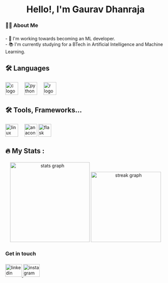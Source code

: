 ###

<h1 align="center">Hello!, I'm Gaurav Dhanraja</h1>

###

<h3 align="left">👩‍💻  About Me</h3>

###

<p align="left">- 🔭 I'm working towards becoming an ML developer.<br>- 📚 I'm currently studying for a BTech in Artificial Intelligence and Machine Learning.</p>

###

<h2 align="left">🛠 Languages</h2>

###

<div align="left">
  <img src="https://cdn.jsdelivr.net/gh/devicons/devicon/icons/c/c-original.svg" height="40" alt="c logo"  />
  <img width="12" />
  <img src="https://cdn.jsdelivr.net/gh/devicons/devicon/icons/python/python-original.svg" height="40" alt="python logo"  />
  <img width="12" />
  <img src="https://cdn.jsdelivr.net/gh/devicons/devicon/icons/r/r-original.svg" height="40" alt="r logo"  />
</div>

###

<h2 align="left">🛠 Tools, Frameworks...</h2>

###

<div align="left">
  <img src="https://cdn.jsdelivr.net/gh/devicons/devicon/icons/linux/linux-original.svg" height="40" alt="linux logo"  />
  <img width="12" />
  <img src="https://cdn.jsdelivr.net/gh/devicons/devicon/icons/anaconda/anaconda-original.svg" height="40" alt="anaconda logo"  />
  <img src="https://cdn.jsdelivr.net/gh/devicons/devicon/icons/flask/flask-original.svg" height="40" alt="flask logo"  />
</div>

###

<h2 align="left">🔥   My Stats :</h2>

###

<div align="center">
  <img src="https://github-readme-stats.vercel.app/api?username=GauravDhanraja&hide_title=false&hide_rank=false&show_icons=true&include_all_commits=true&count_private=true&disable_animations=false&theme=light&locale=en&hide_border=false&order=1" height="250" alt="stats graph"  />
  <img src="https://streak-stats.demolab.com?user=GauravDhanraja&locale=en&mode=daily&theme=default&hide_border=false&border_radius=5&order=3" height="220" alt="streak graph"  />
</div>

###

<h3 align="left">Get in touch</h3>

###

<div align="left">
  <a href="https://www.linkedin.com/in/gauravdhanraja" target="_blank">
    <img src="https://raw.githubusercontent.com/maurodesouza/profile-readme-generator/master/src/assets/icons/social/linkedin/default.svg" width="52" height="40" alt="linkedin logo"  />
  </a>
  <a href="https://www.instagram.com/gaurav.dhanraja" target="_blank">
    <img src="https://raw.githubusercontent.com/maurodesouza/profile-readme-generator/master/src/assets/icons/social/instagram/default.svg" width="52" height="40" alt="instagram logo"  />
  </a>
</div>

###
